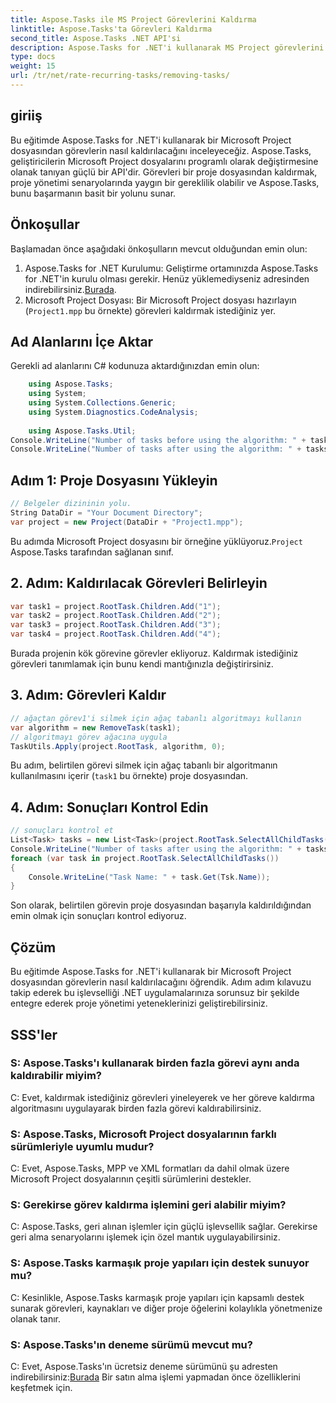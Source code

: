 ```yaml
---
title: Aspose.Tasks ile MS Project Görevlerini Kaldırma
linktitle: Aspose.Tasks'ta Görevleri Kaldırma
second_title: Aspose.Tasks .NET API'si
description: Aspose.Tasks for .NET'i kullanarak MS Project görevlerini programlı olarak nasıl kaldıracağınızı öğrenin. Kod örneklerinin yer aldığı adım adım kılavuz.
type: docs
weight: 15
url: /tr/net/rate-recurring-tasks/removing-tasks/
---
```

## giriiş
Bu eğitimde Aspose.Tasks for .NET'i kullanarak bir Microsoft Project dosyasından görevlerin nasıl kaldırılacağını inceleyeceğiz. Aspose.Tasks, geliştiricilerin Microsoft Project dosyalarını programlı olarak değiştirmesine olanak tanıyan güçlü bir API'dir. Görevleri bir proje dosyasından kaldırmak, proje yönetimi senaryolarında yaygın bir gereklilik olabilir ve Aspose.Tasks, bunu başarmanın basit bir yolunu sunar.
## Önkoşullar
Başlamadan önce aşağıdaki önkoşulların mevcut olduğundan emin olun:
1. Aspose.Tasks for .NET Kurulumu: Geliştirme ortamınızda Aspose.Tasks for .NET'in kurulu olması gerekir. Henüz yüklemediyseniz adresinden indirebilirsiniz.[Burada](https://releases.aspose.com/tasks/net/).
2. Microsoft Project Dosyası: Bir Microsoft Project dosyası hazırlayın (`Project1.mpp` bu örnekte) görevleri kaldırmak istediğiniz yer.

## Ad Alanlarını İçe Aktar
Gerekli ad alanlarını C# kodunuza aktardığınızdan emin olun:
```csharp
    using Aspose.Tasks;
    using System;
    using System.Collections.Generic;
    using System.Diagnostics.CodeAnalysis;
    
    using Aspose.Tasks.Util;
Console.WriteLine("Number of tasks before using the algorithm: " + tasks.Count);
Console.WriteLine("Number of tasks after using the algorithm: " + tasks.Count);
```

## Adım 1: Proje Dosyasını Yükleyin
```csharp
// Belgeler dizininin yolu.
String DataDir = "Your Document Directory";
var project = new Project(DataDir + "Project1.mpp");
```
 Bu adımda Microsoft Project dosyasını bir örneğine yüklüyoruz.`Project` Aspose.Tasks tarafından sağlanan sınıf.
## 2. Adım: Kaldırılacak Görevleri Belirleyin
```csharp
var task1 = project.RootTask.Children.Add("1");
var task2 = project.RootTask.Children.Add("2");
var task3 = project.RootTask.Children.Add("3");
var task4 = project.RootTask.Children.Add("4");
```
Burada projenin kök görevine görevler ekliyoruz. Kaldırmak istediğiniz görevleri tanımlamak için bunu kendi mantığınızla değiştirirsiniz.
## 3. Adım: Görevleri Kaldır
```csharp
// ağaçtan görev1'i silmek için ağaç tabanlı algoritmayı kullanın
var algorithm = new RemoveTask(task1);
// algoritmayı görev ağacına uygula
TaskUtils.Apply(project.RootTask, algorithm, 0);
```
Bu adım, belirtilen görevi silmek için ağaç tabanlı bir algoritmanın kullanılmasını içerir (`task1` bu örnekte) proje dosyasından.
## 4. Adım: Sonuçları Kontrol Edin
```csharp
// sonuçları kontrol et
List<Task> tasks = new List<Task>(project.RootTask.SelectAllChildTasks());
Console.WriteLine("Number of tasks after using the algorithm: " + tasks.Count);
foreach (var task in project.RootTask.SelectAllChildTasks())
{
    Console.WriteLine("Task Name: " + task.Get(Tsk.Name));
}
```
Son olarak, belirtilen görevin proje dosyasından başarıyla kaldırıldığından emin olmak için sonuçları kontrol ediyoruz.

## Çözüm
Bu eğitimde Aspose.Tasks for .NET'i kullanarak bir Microsoft Project dosyasından görevlerin nasıl kaldırılacağını öğrendik. Adım adım kılavuzu takip ederek bu işlevselliği .NET uygulamalarınıza sorunsuz bir şekilde entegre ederek proje yönetimi yeteneklerinizi geliştirebilirsiniz.
## SSS'ler
### S: Aspose.Tasks'ı kullanarak birden fazla görevi aynı anda kaldırabilir miyim?
C: Evet, kaldırmak istediğiniz görevleri yineleyerek ve her göreve kaldırma algoritmasını uygulayarak birden fazla görevi kaldırabilirsiniz.
### S: Aspose.Tasks, Microsoft Project dosyalarının farklı sürümleriyle uyumlu mudur?
C: Evet, Aspose.Tasks, MPP ve XML formatları da dahil olmak üzere Microsoft Project dosyalarının çeşitli sürümlerini destekler.
### S: Gerekirse görev kaldırma işlemini geri alabilir miyim?
C: Aspose.Tasks, geri alınan işlemler için güçlü işlevsellik sağlar. Gerekirse geri alma senaryolarını işlemek için özel mantık uygulayabilirsiniz.
### S: Aspose.Tasks karmaşık proje yapıları için destek sunuyor mu?
C: Kesinlikle, Aspose.Tasks karmaşık proje yapıları için kapsamlı destek sunarak görevleri, kaynakları ve diğer proje öğelerini kolaylıkla yönetmenize olanak tanır.
### S: Aspose.Tasks'ın deneme sürümü mevcut mu?
 C: Evet, Aspose.Tasks'ın ücretsiz deneme sürümünü şu adresten indirebilirsiniz:[Burada](https://releases.aspose.com/tasks/net/) Bir satın alma işlemi yapmadan önce özelliklerini keşfetmek için.